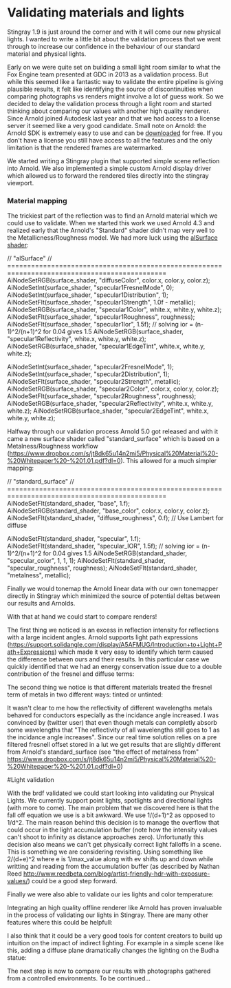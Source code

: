 # Validating materials and lights #
Stingray 1.9 is just around the corner and with it will come our new physical lights. I wanted to write a little bit about the validation process that we went through to increase our confidence in the behaviour of our standard material and physical lights.

Early on we were quite set on building a small light room similar to what the Fox Engine team presented at GDC in 2013 as a validation process. But while this seemed like a fantastic way to validate the entire pipeline is giving plausible results, it felt like identifying the source of discontinuities when comparing photographs vs renders might involve a lot of guess work. So we decided to delay the validation process through a light room and started thinking about comparing our values with another high quality renderer. Since Arnold joined Autodesk last year and that we had access to a license server it seemed like a very good candidate. Small note on Arnold: the Arnold SDK is extremely easy to use and can be [downloaded](https://www.solidangle.com/arnold/download) for free. If you don't have a license you still have access to all the features and the only limitation is that the rendered frames are watermarked. 

We started writing a Stingray plugin that supported simple scene reflection into Arnold. We also implemented a simple custom Arnold display driver which allowed us to forward the rendered tiles directly into the stingray viewport.

### Material mapping ###
The trickiest part of the reflection was to find an Arnold material which we could use to validate. When we started this work we used Arnold 4.3 and realized early that the Arnold's "Standard" shader didn't map very well to the Metallicness/Roughness model. We had more luck using the [alSurface shader](http://www.anderslanglands.com/alshaders/alSurface.html):

// "alSurface"
// ==============================================================================================
AiNodeSetRGB(surface_shader, "diffuseColor", color.x, color.y, color.z);
AiNodeSetInt(surface_shader, "specular1FresnelMode", 0);
AiNodeSetInt(surface_shader, "specular1Distribution", 1);
AiNodeSetFlt(surface_shader, "specular1Strength", 1.0f - metallic);
AiNodeSetRGB(surface_shader, "specular1Color", white.x, white.y, white.z);
AiNodeSetFlt(surface_shader, "specular1Roughness", roughness);
AiNodeSetFlt(surface_shader, "specular1Ior", 1.5f); // solving ior = (n-1)^2/(n+1)^2 for 0.04 gives 1.5
AiNodeSetRGB(surface_shader, "specular1Reflectivity", white.x, white.y, white.z);
AiNodeSetRGB(surface_shader, "specular1EdgeTint", white.x, white.y, white.z);

AiNodeSetInt(surface_shader, "specular2FresnelMode", 1);
AiNodeSetInt(surface_shader, "specular2Distribution", 1);
AiNodeSetFlt(surface_shader, "specular2Strength", metallic);
AiNodeSetRGB(surface_shader, "specular2Color", color.x, color.y, color.z);
AiNodeSetFlt(surface_shader, "specular2Roughness", roughness);
AiNodeSetRGB(surface_shader, "specular2Reflectivity", white.x, white.y, white.z);
AiNodeSetRGB(surface_shader, "specular2EdgeTint", white.x, white.y, white.z);

 Halfway through our validation process Arnold 5.0 got released and with it came a new surface shader called "standard_surface" which is based on a Metalness/Roughness workflow (https://www.dropbox.com/s/jt8dk65u14n2mi5/Physical%20Material%20-%20Whitepaper%20-%201.01.pdf?dl=0). This allowed for a much simpler mapping:

// "standard_surface"
// ==============================================================================================
AiNodeSetFlt(standard_shader, "base", 1.f);
AiNodeSetRGB(standard_shader, "base_color", color.x, color.y, color.z);
AiNodeSetFlt(standard_shader, "diffuse_roughness", 0.f); // Use Lambert for diffuse

AiNodeSetFlt(standard_shader, "specular", 1.f);
AiNodeSetFlt(standard_shader, "specular_IOR", 1.5f); // solving ior = (n-1)^2/(n+1)^2 for 0.04 gives 1.5
AiNodeSetRGB(standard_shader, "specular_color", 1, 1, 1);
AiNodeSetFlt(standard_shader, "specular_roughness", roughness);
AiNodeSetFlt(standard_shader, "metalness", metallic);

Finally we would tonemap the Arnold linear data with our own tonemapper directly in Stingray which minimized the source of potential deltas between our results and Arnolds.

With that at hand we could start to compare renders!



The first thing we noticed is an excess in reflection intensity for reflections with a large incident angles. Arnold supports light path expressions (https://support.solidangle.com/display/A5AFMUG/Introduction+to+Light+Path+Expressions) which made it very easy to identify which term caused the difference between ours and their results. In this particular case we quickly identified that we had an energy conservation issue due to a double contribution of the fresnel and diffuse terms:

The second thing we notice is that different materials treated the fresnel term of metals in two different ways: tinted or untinted:

It wasn't clear to me how the reflectivity of different wavelengths metals behaved for conductors especially as the incidance angle increased. I was convinced by (twitter user) that even though metals can completly absorb some wavelengths that "The reflectivity of all wavelengths still goes to 1 as the incidance angle increases". Since our real time solution relies on a pre filtered fresnell offset stored in a lut we get results that are slightly different from Arnold's standard_surface (see "the effect of metalness from" https://www.dropbox.com/s/jt8dk65u14n2mi5/Physical%20Material%20-%20Whitepaper%20-%201.01.pdf?dl=0)

#Light validation

With the brdf validated we could start looking into validating our Physical Lights. We currently support point lights, spotlights and directional lights (with more to come). The main problem that we discovered here is that the fall off equation we use is a bit awkward. We use 1/(d+1)^2 as opposed to 1/d^2. The main reason behind this decision is to manage the overflow that could occur in the light accumulation buffer (note how the intensity values can't shoot to infinity as distance approaches zero). Unfortunatly this decision also means we can't get physically correct light falloffs in a scene. This is something we are considering revisiting. Using something like 2/(d+e)^2 where e is 1/max_value along with ev shifts up and down while writting and reading from the accumulation buffer (as described by Nathan Reed http://www.reedbeta.com/blog/artist-friendly-hdr-with-exposure-values/) could be a good step forward.

Finally we were also able to validate our ies lights and color temperature:

Integrating an high quality offline renderer like Arnold has proven invaluable in the process of validating our lights in Stingray. There are many other features where this could be helpfull:

I also think that it could be a very good tools for content creators to build up intuition on the impact of indirect lighting. For example in a simple scene like this, adding a diffuse plane dramatically changes the lighting on the Budha statue:

The next step is now to compare our results with photographs gathered from a controlled environments. To be continued...